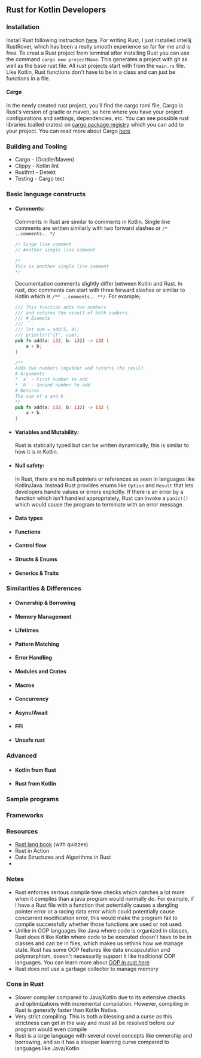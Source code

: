 ## Rust for Kotlin Developers

### Installation

Install Rust following instruction [here](https://www.rust-lang.org/tools/install). For writing Rust, I just
installed intellij RustRover, which has been a really smooth experience so far for me and is free. To creat a Rust
project from terminal after installing Rust you can use the command `cargo new projectName`. This generates a project
with git as well as the base rust file. All rust projects start with from the `main.rs` file. Like Kotlin, Rust
functions don't have to be in a class and can just be functions in a file.

#### Cargo

In the newly created rust project, you'll find the cargo.toml file, Cargo is Rust's version of gradle or maven, so
here where you have your project configurations and settings, dependencies, etc. You can see possible rust libraries
(called crates) on [cargo package registry](https://crates.io/) which you can add to your project. You can read more
about Cargo [here](https://doc.rust-lang.org/cargo/)

### Building and Tooling

- Cargo - (Gradle/Maven)
- Clippy - Kotlin lint
- Rustfmt - Detekt
- Testing - Cargo test

### Basic language constructs

- #### Comments:
  Comments in Rust are similar to comments in Kotlin. Single line comments are written similarly with two forward
  slashes or `/* ..comments.. */`
  ```rust
  // Singe line comment 
  // Another single line comment
  
  /*
  This is another single line comment
  */
   ```
  Documentation comments slightly differ between Kotlin and Rust. In rust, doc comments can start with three forward
  slashes or similar to Kotlin which is `/** ..comments.. **/`. For example;
  ```rust
  /// This function adds two numbers
  /// and returns the result of both numbers
  /// # Example
  /// ```
  /// let sum = add(5, 4);
  /// println!("{}", sum);
  pub fn add(a: i32, b: i32) -> i32 {
      a + b;
  }
  
  /**
  Adds two numbers together and returns the result
  # Arguments
  * `a` - First number to add
  * `b` - Second number to add
  # Returns
  The sum of a and b
  */
  pub fn add(a: i32, b: i32) -> i32 {
      a + b
  }
  ```
- #### Variables and Mutability:
  Rust is statically typed but can be written dynamically, this is similar to how it is in Kotlin. 
- #### Null safety:
  In Rust, there are no null pointers or references as seen in languages like Kotlin/Java. Instead Rust provides 
  enums like `Option` and `Result` that lets developers handle values or errors explicitly. If there is 
  an error by a function which isn't handled appropriately, Rust can invoke a `panic!()` which would cause the 
  program to terminate with an error message.
- #### Data types
- #### Functions
- #### Control flow
- #### Structs & Enums
- #### Generics & Traits

### Similarities & Differences

- #### Ownership & Borrowing
- #### Memory Management
- #### Lifetimes
- #### Pattern Matching
- #### Error Handling
- #### Modules and Crates
- #### Macros
- #### Concurrency
- #### Async/Await
- #### FFI
- #### Unsafe rust

### Advanced

- #### Kotlin from Rust
- #### Rust from Kotlin

### Sample programs

### Frameworks

### Resources
- [Rust lang book](https://rust-book.cs.brown.edu/) (with quizzes)
- Rust in Action
- Data Structures and Algorithms in Rust
- 

### Notes

- Rust enforces serious compile time checks which catches a lot more when it compiles than a java program would normally
  do. For example, if I have a Rust file with a function that potentially causes a dangling
  pointer error or a racing data error which could potentially cause concurrent modification error, this would make the
  program fail to compile successfully whether those functions are used or not used.
- Unlike in OOP languages like Java where code is organized in classes, Rust does it like Kotlin where code to be 
  executed doesn't have to be in classes and can be in files, which makes us rethink how we manage state. Rust has 
  some OOP features like data encapsulation and polymorphism, doesn't necessarily support it like traditional OOP 
  languages. You can learn more about [OOP in rust here](https://doc.rust-lang.org/book/ch17-00-oop.html)
- Rust does not use a garbage collector to manage memory

### Cons in Rust
- Slower compiler compared to Java/Kotlin due to its extensive checks and optimizations with incremental compilation.
  However, compiling in Rust is generally faster than Kotlin Native. 
- Very strict compiling. This is both a blessing and a curse as this strictness can get in the way and must all be 
  resolved before our program would even compile
- Rust is a large language with several novel concepts like ownership and borrowing, and so it has a steeper 
  learning curve compared to languages like Java/Kotlin
